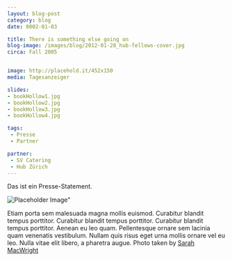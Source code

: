 ```yaml
---
layout: blog-post
category: blog
date: 0002-01-03

title: There is something else going on
blog-image: /images/blog/2012-01-28_hub-fellows-cover.jpg
circa: Fall 2005


image: http://placehold.it/452x150
media: Tagesanzeiger

slides:
- bookHollow1.jpg
- bookHollow2.jpg
- bookHollow3.jpg
- bookHollow4.jpg

tags:
 - Presse
 - Partner

partner:
 - SV Catering
 - Hub Zürich
---
```

Das ist ein Presse-Statement.

![Placeholder Image"][2]

Etiam porta sem malesuada magna mollis euismod. Curabitur blandit tempus porttitor. Curabitur blandit tempus porttitor. Curabitur blandit tempus porttitor. Aenean eu leo quam. Pellentesque ornare sem lacinia quam venenatis vestibulum. Nullam quis risus eget urna mollis ornare vel eu leo. Nulla vitae elit libero, a pharetra augue. Photo taken by [Sarah MacWright][1]

[1]: http://sarahmacwright.com
[2]: http://placehold.it/452x150 "Placeholder Image"
